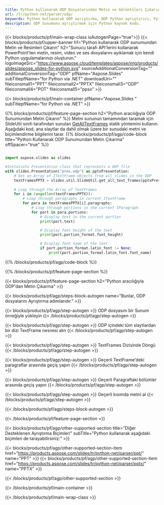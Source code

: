 ```yaml
---
title: Python kullanarak ODP Dosyalarından Metin ve Görüntüleri Çıkarın
url: /tr/python-net/parser/odp/
keywords: Python kullanarak ODP ayrıştırma, ODP Python ayrıştırıcı, Python içindeki ODP'dan veri çıkarma, Python kullanarak ODP'dan metin çıkarma, Python kullanarak ODP'dan görsel çıkarma
description: ODP Sunumunu ayrıştırmak için Python kaynak kodu.
---
```


{{< blocks/products/pf/main-wrap-class isAutogenPage="true">}}
{{< blocks/products/pf/upper-banner h1="Python kullanarak ODP sunumundan Metin ve Resimleri Çıkarın" h2="Sunucu tarafı API'lerini kullanarak PowerPoint'ten metin, resim, video ve ses dosyalarını ayıklamak için kendi Python uygulamalarınızı oluşturun." logoImageSrc="https://www.aspose.cloud/templates/aspose/img/products/slides/aspose_slides-for-python.svg" sourceAdditionalConversionTag="" additionalConversionTag="ODP" pfName="Aspose.Slides" subTitlepfName="for Python via .NET" downloadUrl="" fileiconsmall1="PPT" fileiconsmall2="PPTX" fileiconsmall3="ODP" fileiconsmall4="POT" fileiconsmall5="ppsx" >}}

{{< blocks/products/pf/main-container pfName="Aspose.Slides " subTitlepfName="for Python via .NET" >}}

{{% blocks/products/pf/feature-page-section  h2="Python aracılığıyla ODP Sunumundan Metin Çıkarın" %}}
Metni sununun tamamından taramak için SlideUtil sınıfı tarafından sunulan [GetAllTextFrames](https://reference.aspose.com/slides/python-net/aspose.slides.util/slideutil/) statik yöntemini kullanın. Aşağıdaki kod, ana slaytlar da dahil olmak üzere bir sunudaki metni ve biçimlendirme bilgilerini tarar.
{{% blocks/products/pf/agp/code-block title="Python Kullanarak ODP Sunumundan Metin Çıkarma" offSpacer="true" %}}

```py

import aspose.slides as slides

#Instatiate Presentation class that represents a ODP file
with slides.Presentation("pres.odp") as pptxPresentation:
    # Get an Array of ITextFrame objects from all slides in the ODP
    textFramesPPTX = slides.util.SlideUtil.get_all_text_frames(pptxPresentation, True)
    
    # Loop through the Array of TextFrames
    for i in range(len(textFramesPPTX)):
	    # Loop through paragraphs in current ITextFrame
        for para in textFramesPPTX[i].paragraphs:
            # Loop through portions in the current IParagraph
            for port in para.portions:
			    # Display text in the current portion
                print(port.text)

    			# Display font height of the text
                print(port.portion_format.font_height)

			    # Display font name of the text
                if port.portion_format.latin_font != None:
                    print(port.portion_format.latin_font.font_name)
```

{{% /blocks/products/pf/agp/code-block %}}

{{% /blocks/products/pf/feature-page-section %}}

{{< blocks/products/pf/feature-page-section  h2="Python aracılığıyla ODP'dan Metin Çıkarma" >}}

{{< blocks/products/pf/agp/steps-block-autogen name="Bunlar, ODP dosyalarını Ayrıştırma adımlarıdır." >}}

{{< blocks/products/pf/agp/step-autogen >}}
ODP dosyasını bir Sunum örneğiyle yükleyin
{{< /blocks/products/pf/agp/step-autogen >}}

{{< blocks/products/pf/agp/step-autogen >}}
ODP içindeki tüm slaytlardan bir dizi TextFrame nesnesi alın
{{< /blocks/products/pf/agp/step-autogen >}}

{{< blocks/products/pf/agp/step-autogen >}}
TextFrames Dizisinde Döngü
{{< /blocks/products/pf/agp/step-autogen >}}

{{< blocks/products/pf/agp/step-autogen >}}
Geçerli TextFrame'deki paragraflar arasında geçiş yapın
{{< /blocks/products/pf/agp/step-autogen >}}

{{< blocks/products/pf/agp/step-autogen >}}
Geçerli Paragraftaki bölümler arasında geçiş yapın
{{< /blocks/products/pf/agp/step-autogen >}}

{{< blocks/products/pf/agp/step-autogen >}}
Geçerli kısımda metni al
{{< /blocks/products/pf/agp/step-autogen >}}

{{< /blocks/products/pf/agp/steps-block-autogen >}}

{{< /blocks/products/pf/feature-page-section >}}

{{< blocks/products/pf/agp/other-supported-section title="Diğer Desteklenen Ayrıştırma Biçimleri" subTitle="Python kullanarak aşağıdaki biçimleri de tarayabilirsiniz:" >}}

{{< blocks/products/pf/agp/other-supported-section-item href="https://products.aspose.com/slides/tr/python-net/parser/ppt/" name="PPT" >}}
{{< blocks/products/pf/agp/other-supported-section-item href="https://products.aspose.com/slides/tr/python-net/parser/pptx/" name="PPTX" >}}


{{< /blocks/products/pf/agp/other-supported-section >}}

{{< /blocks/products/pf/main-container >}}
    
{{< /blocks/products/pf/main-wrap-class >}}